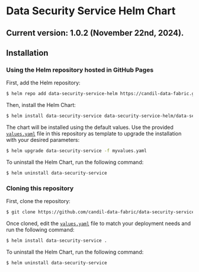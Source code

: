 # Data Security Service Helm Chart

## Current version: 1.0.2 (November 22nd, 2024).

## Installation

### Using the Helm repository hosted in GitHub Pages

First, add the Helm repository:

```bash
$ helm repo add data-security-service-helm https://candil-data-fabric.github.io/data-security-service-helm/
```

Then, install the Helm Chart:

```bash
$ helm install data-security-service data-security-service-helm/data-security-service
```

The chart will be installed using the default values. Use the provided [`values.yaml`](values.yaml) file in this repository as template to upgrade the installation with your desired parameters:

```bash
$ helm upgrade data-security-service -f myvalues.yaml
```

To uninstall the Helm Chart, run the following command:

```bash
$ helm uninstall data-security-service
```

### Cloning this repository

First, clone the repository:

```bash
$ git clone https://github.com/candil-data-fabric/data-security-service-helm.git
```

Once cloned, edit the [`values.yaml`](values.yaml) file to match your deployment needs and run the following command:

```bash
$ helm install data-security-service .
```

To uninstall the Helm Chart, run the following command:

```bash
$ helm uninstall data-security-service
```
